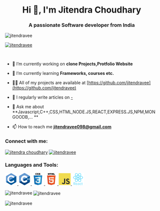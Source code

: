<h1 align="center">Hi 👋, I'm Jitendra Choudhary</h1>
<h3 align="center">A passionate Software developer from India</h3>

<p align="left"> <img src="https://komarev.com/ghpvc/?username=jitendravee&label=Profile%20views&color=0e75b6&style=flat" alt="jitendravee" /> </p>

<p align="left"> <a href="https://github.com/ryo-ma/github-profile-trophy"><img src="https://github-profile-trophy.vercel.app/?username=jitendravee" alt="jitendravee" /></a> </p>

<p align="left"> <a href="https://twitter.com/" target="blank"><img src="https://img.shields.io/twitter/follow/?logo=twitter&style=for-the-badge" alt="" /></a> </p>

- 🔭 I’m currently working on **clone Projects,Protfolio Website**

- 🌱 I’m currently learning **Frameworks, courses etc.**

- 👨‍💻 All of my projects are available at [https://github.com/jitendravee](https://github.com/jitendravee)

- 📝 I regularly write articles on [-](-)

- 💬 Ask me about **Javascript,C++,CSS,HTML,NODE.JS,REACT,EXPRESS.JS,NPM,MONGOODB,... **

- 📫 How to reach me **jitendravee098@gmail.com**



<h3 align="left">Connect with me:</h3>
<p align="left">
<a href="https://linkedin.com/in/jitendra choudhary" target="blank"><img align="center" src="https://raw.githubusercontent.com/rahuldkjain/github-profile-readme-generator/master/src/images/icons/Social/linked-in-alt.svg" alt="jitendra choudhary" height="30" width="40" /></a>
<a href="https://instagram.com/jitendravee" target="blank"><img align="center" src="https://raw.githubusercontent.com/rahuldkjain/github-profile-readme-generator/master/src/images/icons/Social/instagram.svg" alt="jitendravee" height="30" width="40" /></a>
</p>

<h3 align="left">Languages and Tools:</h3>
<p align="left"> <a href="https://www.cprogramming.com/" target="_blank" rel="noreferrer"> <img src="https://raw.githubusercontent.com/devicons/devicon/master/icons/c/c-original.svg" alt="c" width="40" height="40"/> </a> <a href="https://www.w3schools.com/cpp/" target="_blank" rel="noreferrer"> <img src="https://raw.githubusercontent.com/devicons/devicon/master/icons/cplusplus/cplusplus-original.svg" alt="cplusplus" width="40" height="40"/> </a> <a href="https://www.w3schools.com/css/" target="_blank" rel="noreferrer"> <img src="https://raw.githubusercontent.com/devicons/devicon/master/icons/css3/css3-original-wordmark.svg" alt="css3" width="40" height="40"/> </a> <a href="https://www.w3.org/html/" target="_blank" rel="noreferrer"> <img src="https://raw.githubusercontent.com/devicons/devicon/master/icons/html5/html5-original-wordmark.svg" alt="html5" width="40" height="40"/> </a> <a href="https://developer.mozilla.org/en-US/docs/Web/JavaScript" target="_blank" rel="noreferrer"> <img src="https://raw.githubusercontent.com/devicons/devicon/master/icons/javascript/javascript-original.svg" alt="javascript" width="40" height="40"/> </a> <a href="https://reactjs.org/" target="_blank" rel="noreferrer"> <img src="https://raw.githubusercontent.com/devicons/devicon/master/icons/react/react-original-wordmark.svg" alt="react" width="40" height="40"/> </a> </p>



<p><img align="left" src="https://github-readme-stats.vercel.app/api/top-langs?username=jitendravee&show_icons=true&locale=en&layout=compact" alt="jitendravee" /></p>

<p>&nbsp;<img align="center" src="https://github-readme-stats.vercel.app/api?username=jitendravee&show_icons=true&locale=en" alt="jitendravee" /></p>

<p><img align="center" src="https://github-readme-streak-stats.herokuapp.com/?user=jitendravee&" alt="jitendravee" /></p>

